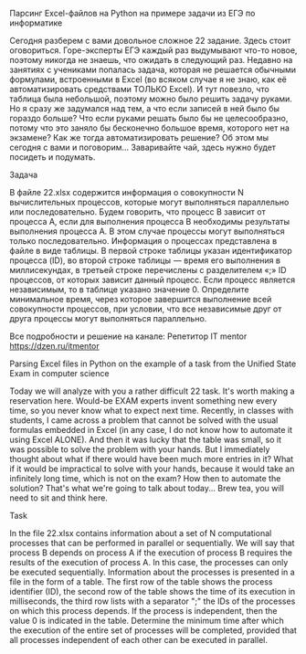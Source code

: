 Парсинг Excel-файлов на Python на примере задачи из ЕГЭ по информатике

Сегодня разберем с вами довольное сложное 22 задание. Здесь стоит оговориться. Горе-эксперты ЕГЭ каждый раз выдумывают что-то новое, поэтому никогда не знаешь, что ожидать в следующий раз. Недавно на занятиях с учениками попалась задача, которая не решается обычными формулами, встроенными в Excel (во всяком случае я не знаю, как её автоматизировать средствами ТОЛЬКО Excel). И тут повезло, что таблица была небольшой, поэтому можно было решить задачу руками. Но я сразу же задумался над тем, а что если записей в ней было бы гораздо больше? Что если руками решать было бы не целесообразно, потому что это заняло бы бесконечно большое время, которого нет на экзамене? Как же тогда автоматизировать решение? Об этом мы сегодня с вами и поговорим... Заваривайте чай, здесь нужно будет посидеть и подумать.

Задача

В файле 22.xlsx содержится информация о совокупности N вычислительных процессов, которые могут выполняться параллельно или последовательно. Будем говорить, что процесс B зависит от процесса A, если для выполнения процесса B необходимы результаты выполнения процесса A. В этом случае процессы могут выполняться только последовательно.
Информация о процессах представлена в файле в виде таблицы. В первой строке таблицы указан идентификатор процесса (ID), во второй строке таблицы  — время его выполнения в миллисекундах, в третьей строке перечислены с разделителем «;» ID процессов, от которых зависит данный процесс. Если процесс является независимым, то в таблице указано значение 0. Определите минимальное время, через которое завершится выполнение всей совокупности процессов, при условии, что все независимые друг от друга процессы могут выполняться параллельно.

Все подробности и решение на канале: Репетитор IT mentor https://dzen.ru/itmentor


Parsing Excel files in Python on the example of a task from the Unified State Exam in computer science

Today we will analyze with you a rather difficult 22 task. It's worth making a reservation here. Would-be EXAM experts invent something new every time, so you never know what to expect next time. Recently, in classes with students, I came across a problem that cannot be solved with the usual formulas embedded in Excel (in any case, I do not know how to automate it using Excel ALONE). And then it was lucky that the table was small, so it was possible to solve the problem with your hands. But I immediately thought about what if there would have been much more entries in it? What if it would be impractical to solve with your hands, because it would take an infinitely long time, which is not on the exam? How then to automate the solution? That's what we're going to talk about today... Brew tea, you will need to sit and think here.

Task

In the file 22.xlsx contains information about a set of N computational processes that can be performed in parallel or sequentially. We will say that process B depends on process A if the execution of process B requires the results of the execution of process A. In this case, the processes can only be executed sequentially.
Information about the processes is presented in a file in the form of a table. The first row of the table shows the process identifier (ID), the second row of the table shows the time of its execution in milliseconds, the third row lists with a separator ";" the IDs of the processes on which this process depends. If the process is independent, then the value 0 is indicated in the table.
Determine the minimum time after which the execution of the entire set of processes will be completed, provided that all processes independent of each other can be executed in parallel.
